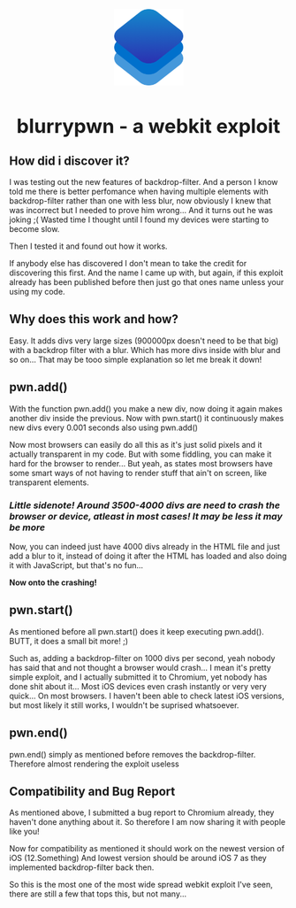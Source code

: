 <center><img src="Icon.png" width="125px"></center>

<center><h1>blurrypwn - a webkit exploit</h1></center>
<style>h1 {font-weight:700;font-size:35px;}</style>

## **How did i discover it?**
I was testing out the new features of backdrop-filter.
And a person I know told me there is better perfomance when having multiple elements with backdrop-filter rather than one with less blur, now obviously I knew that was incorrect but I needed to prove him wrong... And it turns out he was joking ;(
Wasted time I thought until I found my devices were starting to become slow.

Then I tested it and found out how it works.

If anybody else has discovered I don't mean to take the credit for discovering this first.
And the name I came up with, but again, if this exploit already has been published before then just go that ones name unless your using my code.


## **Why does this work and how?**
Easy. It adds divs very large sizes (900000px doesn't need to be that big) with a backdrop filter with a blur.
Which has more divs inside with blur and so on... That may be tooo simple explanation so let me break it down!

## **pwn.add()**
With the function pwn.add() you make a new div, now doing it again makes another div inside the previous.
Now with pwn.start() it continuously makes new divs every 0.001 seconds also using pwn.add()

Now most browsers can easily do all this as it's just solid pixels and it actually transparent in my code.
But with some fiddling, you can make it hard for the browser to render...
But yeah, as states most browsers have some smart ways of not having to render stuff that ain't on screen, like transparent elements.

### *Little sidenote! Around 3500-4000 divs are need to crash the browser or device, atleast in most cases! It may be less it may be more*

Now, you can indeed just have 4000 divs already in the HTML file and just add a blur to it, instead of doing it after the HTML has loaded and also doing it with JavaScript, but that's no fun...

**Now onto the crashing!**


## **pwn.start()**

As mentioned before all pwn.start() does it keep executing pwn.add().
BUTT, it does a small bit more! ;)

Such as, adding a backdrop-filter on 1000 divs per second, yeah nobody has said that and not thought a browser would crash...
I mean it's pretty simple exploit, and I actually submitted it to Chromium, yet nobody has done shit about it...
Most iOS devices even crash instantly or very very quick... On most browsers. I haven't been able to check latest iOS versions, but most likely it still works, I wouldn't be suprised whatsoever.

## **pwn.end()**

pwn.end() simply as mentioned before removes the backdrop-filter.
Therefore almost rendering the exploit useless

## **Compatibility and Bug Report**

As mentioned above, I submitted a bug report to Chromium already, they haven't done anything about it.
So therefore I am now sharing it with people like you! 

Now for compatibility as mentioned it should work on the newest version of iOS (12.Something)
And lowest version should be around iOS 7 as they implemented backdrop-filter back then.

So this is the most one of the most wide spread webkit exploit I've seen, there are still a few that tops this, but not many...